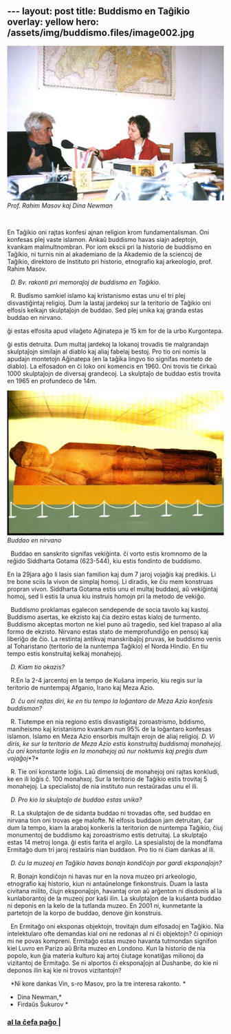 --- layout: post
title: Buddismo en Taĝikio
overlay: yellow
hero: /assets/img/buddismo.files/image002.jpg
---


![](/assets/img/buddismo.files/image002.jpg)
*Prof. Rahim Masov kaj Dina Newman*

 

En Taĝikio oni rajtas konfesi ajnan religion krom fundamentalisman.
Oni konfesas plej vaste islamon. Ankaŭ buddismo havas siajn adeptojn, kvankam malmultnombran. Por iom ekscii pri la historio de buddismo en Taĝikio, ni turnis nin al akademiano de la Akademio de la sciencoj de Taĝikio, direktoro de Instituto pri historio, etnografio kaj arkeologio, prof. Rahim Masov.

 
*D. Bv. rakonti pri memoraĵoj de buddismo en Taĝikio.*

 
R. Budismo samkiel islamo kaj kristanismo estas unu el tri plej disvastiĝintaj religioj. Dum la lastaj jardekoj sur la teritorio de Taĝikio oni elfosis kelkajn skulptaĵojn de buddao. Sed plej unika kaj granda estas buddao en nirvano.

ĝi estas elfosita apud vilaĝeto Aĝinatepa je 15 km for de la urbo Kurgontepa.

ĝi estis detruita. Dum multaj jardekoj la lokanoj trovadis tie malgrandajn skulptaĵojn similajn al diablo kaj aliaj fabelaj bestoj. Pro tio oni nomis la apudajn montetojn Aĝinatepa (en la taĝika lingvo tio signifas monteto de diablo). La elfosadon en ĉi loko oni komencis en 1960. Oni trovis tie ĉirkaŭ 1000 skulptaĵojn de diversaj grandecoj. 
La skulptaĵo de buddao estis trovita en 1965 en profundeco de 14m. 

![](/assets/img/buddismo.files/image004.jpg)
 *Buddao en nirvano*


 
Buddao en sanskrito signifas vekiĝinta. ĉi vorto estis kromnomo de la reĝido 
Siddharta Gotama (623-544), kiu estis fondinto de buddismo.

En la 29jara aĝo li lasis sian familion kaj dum 7 jaroj vojaĝis kaj predikis. Li tre bone sciis la vivon de simplaj homoj. Li diradis, ke ĉiu mem konstruas propran vivon. Siddharta Gotama estis unu el multaj buddaoj, aŭ vekiĝintaj homoj, sed
li estis la unua kiu instruis homojn pri la metodo de vekiĝo.

 
Buddismo proklamas egalecon sendepende de socia tavolo kaj kastoj. Buddismo asertas, ke ekzisto kaj ĉia deziro estas kialoj de turmento. Buddismo akceptas morton ne kiel puno aŭ tragedio, sed kiel trapaso al alia formo de ekzisto. Nirvano estas stato de memprofundiĝo en pensoj kaj liberiĝo de ĉio. La restintaj antikvaj manskribaĵoj pruvas, ke buddismo venis al Toharistano (teritorio de la nuntempa Taĝikio) el Norda Hindio. En tiu tempo estis konstruitaj kelkaj monahejoj.

 
*D. Kiam tio okazis?*

 
R.En la 2-4 jarcentoj en la tempo de Kuŝana imperio, kiu regis sur la teritorio de nuntempaj Afganio, Irano kaj Meza Azio.

 
*D. ĉu oni rajtas diri, ke en tiu tempo la loĝantaro de Meza Azio konfesis buddismon?*

 
R. Tiutempe en nia regiono estis disvastigitaj zoroastrismo, bddismo, maniheismo kaj kristanismo kvankam nun 95% de la loĝantaro konfesas islamon. Islamo en Meza Azio ensorbis multajn erojn de aliaj religioj.
*D. Vi diris, ke sur la teritorio de Meza Azio estis konstruitaj buddismaj monahejoj. ĉu oni konstante loĝis en la monahejoj aŭ nur noktumis kaj preĝis dum* *vojaĝoj**?*

 
R. Tie oni konstante loĝis. Laŭ dimensioj de monahejoj oni rajtas konkludi, ke en ili loĝis ĉ. 100 monahxoj. Sur la teritorio de Taĝikio estis trovitaj 5 monahejoj. La specialistoj de nia instituto nun restaŭradas unu el ili.

 
*D. Pro kio la skulptaĵo de buddao estas unika?*

 
R. La skulptaĵon de de sidanta buddao ni trovadas ofte, sed buddao en nirvana tion oni trovas ege malofte. Ni elfosis buddaon jam detruitan, ĉar dum la tempo, kiam la araboj konkeris la teritorion de nuntempa Taĝikio, ĉiuj monumentoj de 
buddismo kaj zoroastrismo estis detruitaj. La skulptaĵo estas 14 metroj longa. ĝi estis farita el argilo. La spesialistoj de la mondfama Ermitaĝo dum tri jaroj restaŭris nian buddaon. Pro tio ni ĉiam dankas al ili.

 
*D. ĉu la muzeoj en Taĝikio havas bonajn kondiĉojn por gardi eksponaĵojn?*

 
R. Bonajn kondiĉojn ni havas nur en la nova muzeo pri arkeologio, etnografio kaj historio, kiun ni antaŭnelonge finkonstruis. Duam la lasta civitana milito, ĉiujn eksponaĵojn, havantaj oron aŭ arĝenton ni disdonis al la kunlaborantoj de la muzeoj por kaŝi ilin. La skulptaĵon de la kuŝanta buddao ni deponis en la kelo de la tutlanda muzeo. En 2001 ni, kunmetante la partetojn de la korpo de buddao, denove ĝin konstruis.

 
En Ermitaĝo oni eksponas objektojn, trovitajn dum elfosadoj en Taĝikio. Nia intelektularo ofte demandas kial oni ne redonas al ni ĉi objektojn?
ĉi opiniojn mi ne povas kompreni. Ermitaĝo estas muzeo havanta tutmondan signifon kiel Luvro en Parizo aŭ Brita muzeo en Londono. Kun la historio de nia popolo, kun ĝia materia kulturo kaj artoj ĉiutage konatiĝas milionoj da vizitantoj de Ermitaĝo. Se ni alportos ĉi eksponaĵojn al Dushanbe, do kie ni deponos ilin kaj kie ni trovos vizitantojn?

 
*Ni kore dankas Vin, s-ro Masov, pro la tre interesa rakonto. *
* Dina Newman,*
* Firdaŭs Ŝukurov *


### [al la ĉefa paĝo  | ](espermov.htm) 
